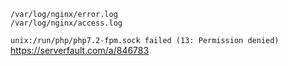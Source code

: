 ```
/var/log/nginx/error.log
/var/log/nginx/access.log
```

```unix:/run/php/php7.2-fpm.sock failed (13: Permission denied)```
https://serverfault.com/a/846783
